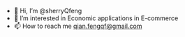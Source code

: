 - 👋 Hi, I’m @sherryQfeng
- 👀 I’m interested in Economic applications in E-commerce
- 📫 How to reach me qian.fengqf@gmail.com

<!---
sherryQfeng/sherryQfeng is a ✨ special ✨ repository because its `README.md` (this file) appears on your GitHub profile.
You can click the Preview link to take a look at your changes.
--->
